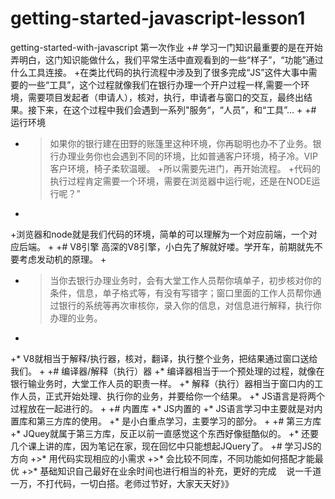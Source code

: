 # getting-started-javascript-lesson1
getting-started-with-javascript
第一次作业 
 +# 学习一门知识最重要的是在开始弄明白，这门知识能做什么，我们平常生活中直观看到的一些“样子”，“功能”通过什么工具连接。
 +在类比代码的执行流程中涉及到了很多完成“JS”这件大事中需要的一些“工具”，这个过程就像我们在银行办理一个开户过程一样,需要一个环境，需要项目发起者（申请人），核对，执行，申请者与窗口的交互，最终出结果。接下来，在这个过程中我们会遇到一系列"服务“，“人员”，和“工具”...
 +
 +# 运行环境
 +  >如果你的银行建在田野的账篷里这种环境，你再聪明也办不了业务。银行办理业务你也会遇到不同的环境，比如普通客户环境，椅子冷。VIP客户环境，椅子柔软温暖。
 +所以需要先进门，再开始流程。
 +代码的执行过程肯定需要一个环境，需要在浏览器中运行呢，还是在NODE运行呢？”
 +
 +浏览器和node就是我们代码的环境，简单的可以理解为一个对应前端，一个对应后端。
 +
 +# V8引擎
 高深的V8引擎，小白先了解就好喽。学开车，前期就先不要考虑发动机的原理。
 +
 +  >当你去银行办理业务时，会有大堂工作人员帮你填单子，初步核对你的条件，信息，单子格式等，有没有写错字；窗口里面的工作人员帮你通过银行的系统等再次审核你，录入你的信息，对信息进行解释，执行你办理的业务。
 +
 +* V8就相当于解释/执行器，核对，翻译，执行整个业务，把结果通过窗口送给我们。
 +
 +# 编译器/解释（执行）器
 +* 编译器相当于一个预处理的过程，就像在银行输业务时，大堂工作人员的职责一样。
 +* 解释（执行）器相当于窗口内的工作人员，正式开始处理、执行你的业务，并要给你一个结果。
 +* JS语言是将两个过程放在一起进行的。
 +
 +# 内置库
 +* JS内置的
 +* JS语言学习中主要就是对内置库和第三方库的使用。
 +* 是小白重点学习，主要学习的部分。
 +
 +# 第三方库
 +* JQuey就属于第三方库，反正以前一直感觉这个东西好像挺酷似的。
 +* 还要几个课上讲的库，因为笔记在家，现在回忆中只能想起JQuery了。
 +# 学习JS的方向
 +>* 用代码实现相应的小需求
 +>* 会比较不同库，不同功能如何搭配才能最优
 +>* 基础知识自己最好在业余时间也进行相当的补充，更好的完成
    说一千道一万，不打代码，一切白搭。老师过节好，大家天天好》》
